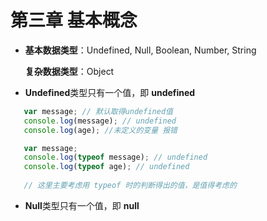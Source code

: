 # 第三章 基本概念
* **基本数据类型**：Undefined, Null, Boolean, Number, String  

	**复杂数据类型**：Object
* **Undefined**类型只有一个值，即 **undefined**  

 ``` javascript
	var message; // 默认取得undefined值
	console.log(message); // undefined
	console.log(age); //未定义的变量 报错
  ```
  
 ``` javascript  
	var message; 
	console.log(typeof message); // undefined  
	console.log(typeof age); // undefined  
	  
	// 这里主要考虑用 typeof 时的判断得出的值，是值得考虑的
  ```  
  
* **Null**类型只有一个值，即 **null**

